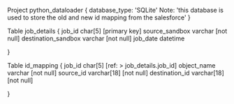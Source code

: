 Project python_dataloader {
  database_type: 'SQLite'
  Note: 'this database is used to store the old and new id mapping from the salesforce'
}

Table job_details {
  job_id char[5] [primary key]
  source_sandbox varchar [not null]
  destination_sandbox varchar [not null]
  job_date datetime 

}
 
Table id_mapping {
  job_id char[5] [ref: > job_details.job_id]
  object_name varchar [not null]
  source_id varchar[18] [not null]
  destination_id varchar[18] [not null]
  
}
